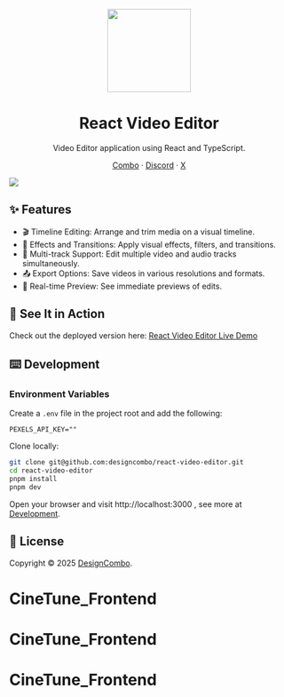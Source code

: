 <p align="center">
  <a href="https://github.com/designcombo/react-video-editor">
    <img width="150px" height="150px" src="https://cdn.designcombo.dev/logo-white.png"/>
  </a>
</p>
<h1 align="center">React Video Editor</h1>

<div align="center">
  
Video Editor application using React and TypeScript.

<p align="center">
    <a href="https://designcombo.dev/">Combo</a>
    ·  
    <a href="https://discord.gg/jrZs3wZyM5">Discord</a>
    ·  
    <a href="https://github.com/designcombo/react-video-editor">X</a>
</p>
</div>

[![](https://cdn.designcombo.dev/editor-preview-2.png)](https://github.com/designcombo/react-video-editor)

## ✨ Features

- 🎬 Timeline Editing: Arrange and trim media on a visual timeline.
- 🌟 Effects and Transitions: Apply visual effects, filters, and transitions.
- 🔀 Multi-track Support: Edit multiple video and audio tracks simultaneously.
- 📤 Export Options: Save videos in various resolutions and formats.
- 👀 Real-time Preview: See immediate previews of edits.

## 🚀 See It in Action

Check out the deployed version here: [React Video Editor Live Demo](https://basic.designcombo.dev/)

## ⌨️ Development

### Environment Variables

Create a `.env` file in the project root and add the following:

```env
PEXELS_API_KEY=""
```

Clone locally:

```bash
git clone git@github.com:designcombo/react-video-editor.git
cd react-video-editor
pnpm install
pnpm dev
```

Open your browser and visit http://localhost:3000 , see more at [Development](https://github.com/designcombo/react-video-editor).

## 📝 License

Copyright © 2025 [DesignCombo](https://designcombo.dev/).
# CineTune_Frontend
# CineTune_Frontend
# CineTune_Frontend
